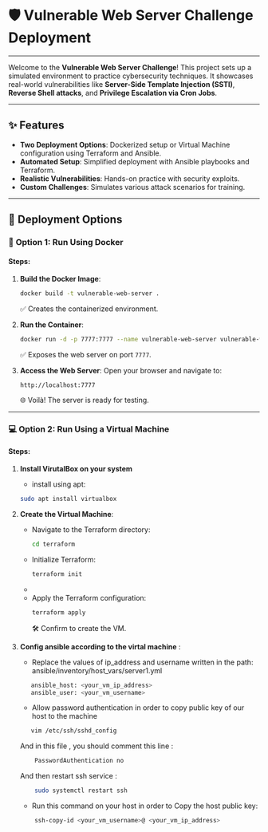 # 🛡️ Vulnerable Web Server Challenge Deployment

---


Welcome to the **Vulnerable Web Server Challenge**! This project sets up a simulated environment to practice cybersecurity techniques. It showcases real-world vulnerabilities like **Server-Side Template Injection (SSTI)**, **Reverse Shell attacks**, and **Privilege Escalation via Cron Jobs**.

---

## ✨ Features

- **Two Deployment Options**: Dockerized setup or Virtual Machine configuration using Terraform and Ansible.
- **Automated Setup**: Simplified deployment with Ansible playbooks and Terraform.
- **Realistic Vulnerabilities**: Hands-on practice with security exploits.
- **Custom Challenges**: Simulates various attack scenarios for training.

---

## 🚀 Deployment Options

### 🐳 **Option 1: Run Using Docker**

#### Steps:
1. **Build the Docker Image**:
   ```bash
   docker build -t vulnerable-web-server .
   ```
   ✅ Creates the containerized environment.

2. **Run the Container**:
   ```bash
   docker run -d -p 7777:7777 --name vulnerable-web-server vulnerable-web-server
   ```
   ✅ Exposes the web server on port `7777`.

3. **Access the Web Server**:
   Open your browser and navigate to:
   ```
   http://localhost:7777
   ```
   🌐 Voilà! The server is ready for testing.

---

### 💻 **Option 2: Run Using a Virtual Machine**

#### Steps:
1. **Install VirutalBox on your system**
    - install using apt:
     ```bash
     sudo apt install virtualbox
     ```

2. **Create the Virtual Machine**:
   - Navigate to the Terraform directory:
     ```bash
     cd terraform
     ```
   - Initialize Terraform:
     ```bash
     terraform init
     ```
    - 
   - Apply the Terraform configuration:
     ```bash
     terraform apply
     ```
     🛠️ Confirm to create the VM.

3. **Config ansible according to the virtal machine** :
    - Replace the values of ip_address and username written in the path: ansible/inventory/host_vars/server1.yml
     ```bash
        ansible_host: <your_vm_ip_address>
        ansible_user: <your_vm_username>
     ```
    - Allow password authentication in order to copy public key of our host to the machine
     ```bash
        vim /etc/ssh/sshd_config
     ```
     And in this file , you should comment this line :
    ```bash
        PasswordAuthentication no
    ```
    And then restart ssh service :
    ```bash
        sudo systemctl restart ssh
     ```
    - Run this command on your host in order to Copy the host public key:
    ```bash
        ssh-copy-id <your_vm_username>@ <your_vm_ip_address>
 